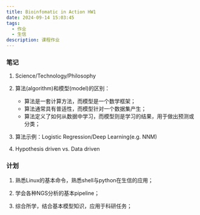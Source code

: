 ```yaml
---
title: Bioinfomatic in Action HW1
date: 2024-09-14 15:03:45
tags:
  - 作业
  - 生信
description: 课程作业
---
```


### 笔记

1. Science/Technology/Philosophy

2. 算法(algorithm)和模型(model)的区别：
   - 算法是一套计算方法，而模型是一个数学框架；
   - 算法通常具有普适性，而模型针对一个数据集产生；
   - 算法定义了如何从数据中学习，而模型则是学习的结果，用于做出预测或分类；

3. 算法示例：Logistic Regression/Deep Learning(e.g. NNM)

4. Hypothesis driven vs. Data driven

### 计划

1. 熟悉Linux的基本命令，熟悉shell与python在生信的应用；

2. 学会各种NGS分析的基本pipeline；

3. 综合所学，结合基本模型知识，应用于科研任务；